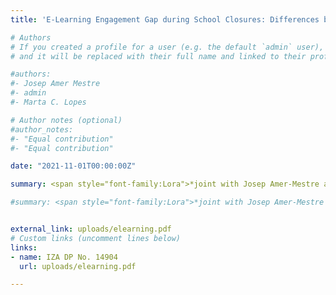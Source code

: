```yaml
---
title: 'E-Learning Engagement Gap during School Closures: Differences by Academic Performance'

# Authors
# If you created a profile for a user (e.g. the default `admin` user), write the username (folder name) here
# and it will be replaced with their full name and linked to their profile.

#authors:
#- Josep Amer Mestre
#- admin
#- Marta C. Lopes

# Author notes (optional)
#author_notes:
#- "Equal contribution"
#- "Equal contribution"

date: "2021-11-01T00:00:00Z"

summary: <span style="font-family:Lora">*joint with Josep Amer-Mestre and Marta C. Lopes*</span>Resubmitted, Applied Economics</br></br><p align="justify"><span style="font-family:Lora">We study the impact of COVID-19 school closures on differences in online learning usage by regional academic performance. Using data from Google Trends in Italy, we find that during the first lockdown, regions with a previously lower academic performance increased their searches for e-learning tools more than higher-performing regions. Analysing school administrative and survey data before the pandemic, we find that both teachers and students in lower performing regions were using no less e-learning tools than higher performing ones. These two findings suggest that the COVID-19 shock widened the e-learning usage gap between academically lower and higher-performing regions. Exploiting the regional variation in school closure mandates during the 2020/2021 academic year, we report that the patterns detected after the first lockdown were no longer present. Regions with different previous academic performance had the same response in terms of online learning usage when faced with stricter school closures.</span>

#summary: <span style="font-family:Lora">*joint with Josep Amer-Mestre and Marta C. Lopes*</span></br></br><p align="justify"><span style="font-family:Lora">We study the impact of COVID-19 school closures on differences in online learning usage by regional academic performance. Using data from Google Trends in Italy, we find that during the first lockdown, regions with a previously lower academic performance increased their searches for e-learning tools more than higher-performing regions. Analysing school administrative and survey data before the pandemic, we find that both teachers and students in lower performing regions were using no less e-learning tools than higher performing ones. These two findings suggest that the COVID-19 shock widened the e-learning usage gap between academically lower and higher-performing regions. Exploiting the regional variation in school closure mandates during the 2020/2021 academic year, we report that the patterns detected after the first lockdown were no longer present. Regions with different previous academic performance had the same response in terms of online learning usage when faced with stricter school closures. </br></br><ins>Presented (by co-author) at</ins>&colon; IAB Inequality Seminar 2021; 2nd Joint IZA & Jacobs Center Workshop&colon; Consequences of Covid-19 for Child and Youth Development.</span>


external_link: uploads/elearning.pdf
# Custom links (uncomment lines below)
links:
- name: IZA DP No. 14904
  url: uploads/elearning.pdf

---
```

<!---<span style="text-decoration: underline; color:brown; font-family:Lora; font-size:16px">Presented by co-authors or me at:</span>--->
